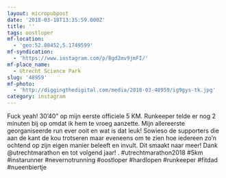 ```yaml
---
layout: micropubpost
date: '2018-03-18T13:35:59.000Z'
title: ''
tags: oostloper
mf-location:
  - 'geo:52.08452,5.1749599'
mf-syndication:
  - 'https://www.instagram.com/p/Bgd2mv9jmFI/'
mf-place_name:
  - Utrecht Science Park
slug: '48959'
mf-photo:
  - 'http://diggingthedigital.com/media/2018-03-48959/ig9gys-tk.jpg'
category: instagram
---
```

Fuck yeah! 30’40” op mijn eerste officiele 5 KM. Runkeeper telde er nog 2 minuten bij op omdat ik hem te vroeg aanzette. Mijn allereerste georganiseerde run ever ooit en wat is dat leuk! Sowieso de supporters die aan de kant de kou trotseren maar eveneens om te zien hoe iedereen zo’n ochtend op zijn eigen manier beleeft en invult. Dit smaakt naar meer! Dank @utrechtmarathon en tot volgend jaar!
.
#utrechtmarathon2018 #5km #instarunner #nevernotrunning #oostloper #hardlopen #runkeeper #fitdad #nueenbiertje
